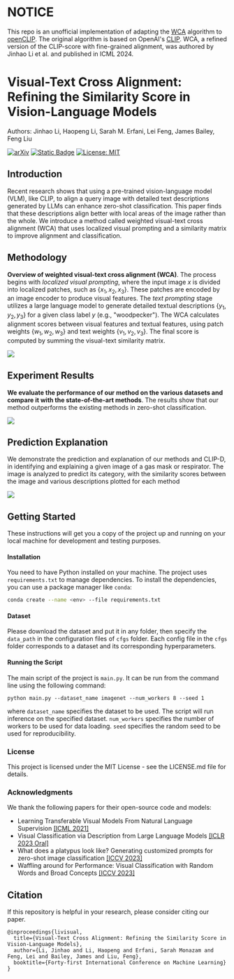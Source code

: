 # **NOTICE** 

This repo is an unofficial implementation of adapting the [WCA](https://github.com/JinhaoLee/WCA) algorithm to [openCLIP](https://github.com/mlfoundations/open_clip). The original algorithm is based on OpenAI's [CLIP](https://github.com/openai/CLIP). WCA, a refined version of the CLIP-score with fine-grained alignment, was authored by Jinhao Li et al. and published in ICML 2024.


# Visual-Text Cross Alignment: Refining the Similarity Score in Vision-Language Models

Authors: Jinhao Li, Haopeng Li, Sarah M. Erfani, Lei Feng, James Bailey, Feng Liu

[![arXiv](https://img.shields.io/badge/arXiv-1234.56789-b31b1b.svg)](https://arxiv.org/abs/2406.02915)
[![Static Badge](https://img.shields.io/badge/Pub-ICML'24-blue)](https://icml.cc/virtual/2024/poster/34359)
[![License: MIT](https://img.shields.io/badge/License-MIT-yellow.svg)](https://opensource.org/licenses/MIT)

## Introduction
Recent research shows that using a pre-trained vision-language model (VLM), like CLIP, to align a query image with detailed text descriptions generated by LLMs can enhance zero-shot classification. This paper finds that these descriptions align better with local areas of the image rather than the whole. We introduce a method called weighted visual-text cross alignment (WCA) that uses localized visual prompting and a similarity matrix to improve alignment and classification.

## Methodology
**Overview of weighted visual-text cross alignment (WCA)**. The process begins with *localized visual prompting*, where the input image $x$ is divided into localized patches, such as $\{x_1, x_2, x_3\}$. These patches are encoded by an image encoder to produce visual features. The *text prompting* stage utilizes a large language model to generate detailed textual descriptions $\{y_1, y_2, y_3\}$ for a given class label $y$ (e.g., "woodpecker"). The WCA calculates alignment scores between visual features and textual features, using patch weights $\{w_1, w_2, w_3\}$ and text weights $\{v_1, v_2, v_3\}$. The final score is computed by summing the visual-text similarity matrix.

![](images/methodology.png)

## Experiment Results
**We evaluate the performance of our method on the various datasets and compare it with the state-of-the-art methods**. The results show that our method outperforms the existing methods in zero-shot classification.

![](images/results.png)

## Prediction Explanation 
We demonstrate the prediction and explanation of our methods and CLIP-D, in identifying and explaining a given image of a gas mask or respirator. The image is analyzed to predict its category, with the similarity scores between the image and various descriptions plotted for each method

![](images/example.png)

## Getting Started

These instructions will get you a copy of the project up and running on your local machine for development and testing purposes.

#### Installation

You need to have Python installed on your machine. The project uses `requirements.txt` to manage dependencies. To install the dependencies, you can use a package manager like `conda`:

```bash
conda create --name <env> --file requirements.txt
```

#### Dataset
Please download the dataset and put it in any folder, then specify the `data_path` in the configuration files of `cfgs` folder. Each config file in the `cfgs` folder corresponds to a dataset and its corresponding hyperparameters.

#### Running the Script

The main script of the project is `main.py`. It can be run from the command line using the following command:
```
python main.py --dataset_name imagenet --num_workers 8 --seed 1
```
where `dataset_name` specifies the dataset to be used. The script will run inference on the specified dataset. `num_workers` specifies the number of workers to be used for data loading. `seed` specifies the random seed to be used for reproducibility.

### License

This project is licensed under the MIT License - see the LICENSE.md file for details.

### Acknowledgments

We thank the following papers for their open-source code and models:
- Learning Transferable Visual Models From Natural Language Supervision [[ICML 2021]](https://github.dev/openai/CLIP)  
- Visual Classification via Description from Large Language Models [[ICLR 2023 Oral]](https://github.com/sachit-menon/classify_by_description_release)
- What does a platypus look like? Generating customized prompts for zero-shot image classification [[ICCV 2023]](https://github.com/sarahpratt/CuPL)
- Waffling around for Performance: Visual Classification with Random Words and Broad Concepts [[ICCV 2023]](https://github.com/ExplainableML/WaffleCLIP)

## Citation

If this repository is helpful in your research, please consider citing our paper.
```
@inproceedings{livisual,
  title={Visual-Text Cross Alignment: Refining the Similarity Score in Vision-Language Models},
  author={Li, Jinhao and Li, Haopeng and Erfani, Sarah Monazam and Feng, Lei and Bailey, James and Liu, Feng},
  booktitle={Forty-first International Conference on Machine Learning}
}
```
